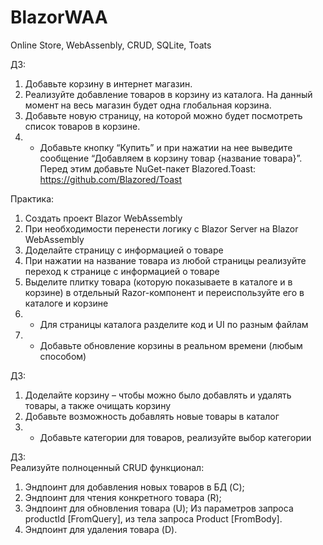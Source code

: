 # BlazorWAA
Online Store, WebAssenbly, CRUD, SQLite, Toats


ДЗ:
1. Добавьте корзину в интернет магазин.  
2. Реализуйте добавление товаров в корзину из каталога. На данный момент на весь магазин будет одна глобальная корзина. 
3. Добавьте новую страницу, на которой можно будет посмотреть список товаров в корзине.  
4. * Добавьте кнопку “Купить” и при нажатии на нее выведите сообщение “Добавляем в корзину товар {название товара}”. Перед этим добавьте NuGet-пакет Blazored.Toast: https://github.com/Blazored/Toast


Практика:
1. Создать проект Blazor WebAssembly  
2. При необходимости перенести логику с Blazor Server на Blazor WebAssembly  
3. Доделайте страницу с информацией о товаре  
4. При нажатии на название товара из любой страницы реализуйте переход к странице с информацией о товаре  
5. Выделите плитку товара (которую показываете в каталоге и в корзине) в отдельный Razor-компонент и переиспользуйте его в каталоге и корзине  
6. * Для страницы каталога разделите код и UI по разным файлам  
7. * Добавьте обновление корзины в реальном времени (любым способом)  


ДЗ:
1. Доделайте корзину – чтобы можно было добавлять и удалять товары, а также очищать корзину  
2. Добавьте возможность добавлять новые товары в каталог  
3. * Добавьте категории для товаров, реализуйте выбор категории  


ДЗ:  
Реализуйте полноценный CRUD функционал:
1. Эндпоинт для добавления новых товаров в БД (C);
2. Эндпоинт для чтения конкретного товара (R);
3. Эндпоинт для обновления товара (U);
   Из параметров запроса productId [FromQuery], из тела запроса Product [FromBody].
4. Эндпоинт для удаления товара (D).
